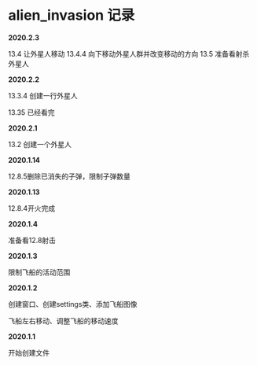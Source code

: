 # alien_invasion 记录

**2020.2.3**

13.4 让外星人移动
13.4.4 向下移动外星人群并改变移动的方向
13.5 准备看射杀外星人

**2020.2.2**

13.3.4 创建一行外星人

13.35  已经看完

**2020.2.1**

13.2 创建一个外星人

**2020.1.14**

12.8.5删除已消失的子弹，限制子弹数量

**2020.1.13**

12.8.4开火完成

**2020.1.4**

准备看12.8射击

**2020.1.3**

限制飞船的活动范围

**2020.1.2**

创建窗口、创建settings类、添加飞船图像

飞船左右移动、调整飞船的移动速度

**2020.1.1**

开始创建文件






